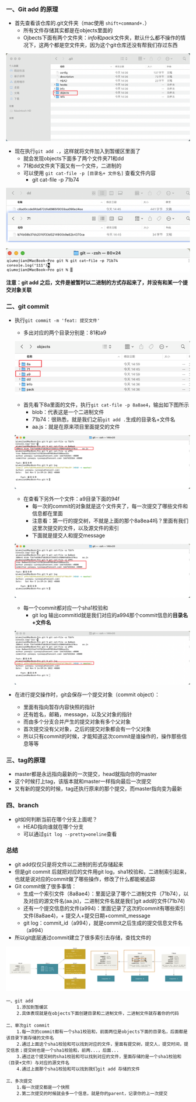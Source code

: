### 一、Git add 的原理

- 首先查看该仓库的.git文件夹（mac使用 `shift+command+.`）
  - 所有文件存储其实都是在objects里面的
  - Ojbects下面有两个文件夹：*info*和*pack*文件夹，默认什么都不操作的情况下，这两个都是空文件夹，因为这个git仓库还没有帮我们存过东西

![./images/dot_git_item.png](./images/dot_git_item.png)

- 现在执行`git add .`，这样就将文件加入到暂缓区里面了
  - 就会发现objects下面多了两个文件夹71和dd
  - 71和dd文件夹下面又有一个文件，二进制的   
  - 可以使用 `git cat-file -p [目录名+ 文件名]` 查看文件内容
    - git cat-file -p 71b74

![](./images/git_add_file.png)

![](./images/git_cat_file_p.png)

**注意：git add 之后，文件是被暂时以二进制的方式存起来了，并没有和某一个提交对象关联**

### 二、git commit 

- 执行`git commit -m 'feat: 提交文件'`

  - 多出对应的两个目录分别是：81和a9

  ![](./images/git_commit_dir.png)

  - 首先看下8a里面的文件，执行`git cat-file -p 8a8ae4`，输出如下图所示
    - blob：代表这是一个二进制文件
    - 71b74：很熟悉，就是我们之前`git add .`生成的目录名+文件名
    - aa.js：就是在原来项目里面提交的文件

  ![](images/git_commit_cat_file_01.png)

  - 在查看下另外一个文件：a9目录下面的94f
    - 每一次的commit的对象就是这个文件夹了，每一次提交了哪些文件和信息都在里面
    - 注意看：第一行的提交树，不就是上面的那个8a8ea4吗？里面有我们这里次提交的文件，以及源文件的索引
    - 下面就是提交人和提交message

  ![](./images/git_commit_info_01.png)

  - 每一个commit都对应一个sha1校验和
    - git log 输出commitId就是我们对应的a994那个commit信息的**目录名+文件名**

  ![](./images/git_log_sha1.png)

- 在进行提交操作时，git会保存一个提交对象（commit object）：
  - 里面有指向暂存内容快照的指针
  - 还有姓名，邮箱，message，以及父对象的指针
  - 而由多个分支合并产生的提交对象有多个父对象
  - 首次提交没有父对象，之后的提交对象都会有一个父对象
  - 所以只有commit的时候，才能知道这次commit是谁操作的，操作那些信息等等



### 三、tag的原理

- master都是永远指向最新的一次提交，head就指向你的master
- 这个时候打上tag，该版本就和master一样指向最后一次提交
- 又有新的提交的时候，tag还执行原来的那个提交，而master指向变为最新

### 四、branch

- git如何判断当前在哪个分支上面呢？
  - HEAD指向谁就在哪个分支
  - 可以通过`git log --pretty=oneline`查看

### 总结

- git add仅仅只是将文件以二进制的形式存储起来
- 但是git commit 后就把对应的文件用git log，sha1校验和，二进制索引起来，也就是说对应的commit做了哪些操作，修改了什么都能被追踪
- Git commit做了很多事情：
  - 生成一个索引文件（8a8ae4）：里面记录了哪个二进制文件（71b74），以及对应的源文件名(aa.js)，二进制文件名就是我们git add的文件(71b74)
  - 还有一个提交信息的文件(a994)：里面记录了这次的commit有哪些索引文件(8a8ae4)，+ 提交人+提交日期+commit_message
  - git log：commit_id（a994），就是commit之后生成的提交信息文件名（a994）
- 所以git底层通过commit建立了很多索引去存储，查找文件的

![](./images/git_commit_parent.png)

```
一、git add 
	1.添加到暂缓区
	2.具体表现就是在objects下面创建目录和二进制文件，二进制文件就存着你的代码

二、单次git commit 
	1.每一次的commit都有一个sha1校验和，前面两位是objects下面的目录名，后面都是该目录下面存储的文件名
	2.通过上面这个sha1校验和可以找到对应的文件，里面有提交树，提交人，提交时间，提交信息；提交树也是一个sha1校验和，前两...，后面...
	3.通过这个提交树的sha1校验和可以找到对应的文件，里面存储的是一个sha1校验和（目录+文件）与对应的源文件名
	4.通过上面那个sha1校验和可以找到我们git add 存储的文件
	
三、多次提交
	1.每一次提交都是一个快照
	2.第二次提交的时候就会多一个信息，就是你的parent，记录你的上一次提交
```

